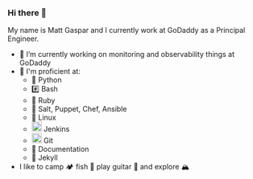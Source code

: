 ### Hi there 👋

<!--
**mgaspar-godaddy/mgaspar-godaddy** is a ✨ _special_ ✨ repository because its `README.md` (this file) appears on your GitHub profile.

Here are some ideas to get you started:

- 🔭 I’m currently working on ...
- 🌱 I’m currently learning ...
- 👯 I’m looking to collaborate on ...
- 🤔 I’m looking for help with ...
- 💬 Ask me about ...
- 📫 How to reach me: ...
- 😄 Pronouns: ...
- ⚡ Fun fact: ...
-->

My name is Matt Gaspar and I currently work at GoDaddy as a Principal Engineer.

- 🔭 I’m currently working on monitoring and observability things at GoDaddy
- 👾 I'm proficient at:
  - 🐍 Python
  - #️⃣ Bash
  - 💎 Ruby
  - 🧂 Salt, Puppet, Chef, Ansible
  - 🐧 Linux
  - <img src="https://upload.wikimedia.org/wikipedia/commons/thumb/e/e9/Jenkins_logo.svg/1200px-Jenkins_logo.svg.png" width="20px" /> Jenkins
  - <img src="https://git-scm.com/images/logos/downloads/Git-Icon-1788C.png" width="20px" /> Git
  - 📄 Documentation
  - 🧪 Jekyll
- I like to camp 🏕 fish 🎣 play guitar 🎸 and explore 🏔

